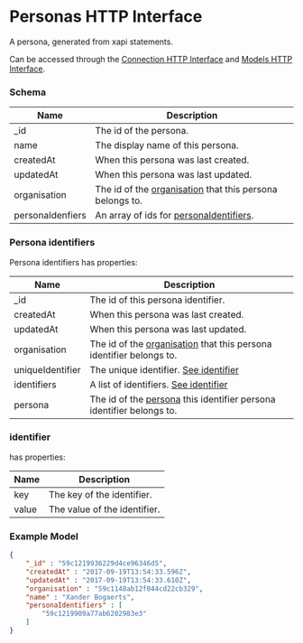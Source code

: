 ---
---

# Personas HTTP Interface

A persona, generated from xapi statements. 

Can be accessed through the [Connection HTTP Interface](../http-connection) and [Models HTTP Interface](../http-models).

### Schema

Name | Description 
--- | ---
_id | The id of the persona.
name | The display name of this persona.
createdAt | When this persona was last created.
updatedAt | When this persona was last updated.
organisation | The id of the [organisation](../http-organisations#schema) that this persona belongs to.
personaIdenfiers | An array of ids for [personaIdentifiers](#persona-identifiers).

### Persona identifiers

Persona identifiers has properties: 

Name | Description
--- | ---
_id | The id of this persona identifier.
createdAt | When this persona was last created.
updatedAt | When this persona was last updated.
organisation | The id of the [organisation](../http-organisations) that this persona identifier belongs to.
uniqueIdentifier | The unique identifier. [See identifier](#identifier)
identifiers | A list of identifiers. [See identifier](#identifier)
persona | The id of the [persona](../http-persona) this identifier persona identifier belongs to.

### identifier

has properties:

Name | Description
--- | ---
key | The key of the identifier.
value | The value of the identifier.

### Example Model

```json
{
	"_id" : "59c1219936229d4ce96346d5",
	"createdAt" : "2017-09-19T13:54:33.596Z",
	"updatedAt" : "2017-09-19T13:54:33.610Z",
	"organisation" : "59c1148ab12f044cd22cb329",
	"name" : "Xander Bogaerts",
	"personaIdentifiers" : [
		"59c1219909a77ab6202983e3"
	]
}
```
